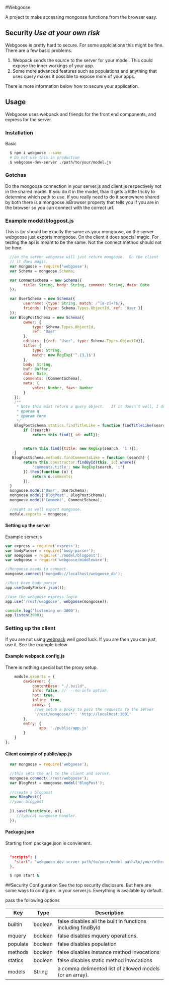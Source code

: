 #Webgoose

A project to make accessing mongoose functions from the browser easy.

## Security *Use at your own risk*
Webgoose is pretty hard to secure.   For some applciations this might be fine.  There
are a few basic problems.
 1) Webpack sends the source to the server for your model.   This could expose the inner workings of your app.
 2) Some more advanced features such as populations and anything that uses query makes it possible to expose more
   of your apps.  
   
There is more information below how to secure your application.   

## Usage
Webgoose uses webpack and friends for the front end components, and express for the server.

### Installation
Basic 

```sh
  $ npm i webgoose --save
  # Do not use this in production
  $ webgoose-dev-server ./path/to/your/model.js
```

### Gotchas
Do the mongoose connection in your server.js and client.js respectively not in the shared model.  If you do it in the
model, than it gets a little tricky to  determine which path to use. If you really need to do it somewhere shared by 
both there is a mongoose.isBrowser property that tells you if you are in the browser so you can connect with the 
correct url.



### Example model/blogpost.js
This is (or should be exactly the same as your mongoose, on the server
webgoose just exports mongoose.  On the client it does special magic.
For testing the api is meant to be the same.   Not the connect method
should not be here.

```js
  //on the server webgoose will just return mongoose.  On the client
  // it does magic.
  var mongoose = require('webgoose');
  var Schema = mongoose.Schema;

  var CommentSchema = new Schema({
        title: String, body: String, comment: String, date: Date
  });

  var UserSchema = new Schema({
        username: {type: String, match: /^[a-z]+?$/},
        friends: [{type: Schema.Types.ObjectId, ref: 'User'}]
  });
  var BlogPostSchema = new Schema({
        owner: {
            type: Schema.Types.ObjectId,
            ref: 'User'
        },
        editors: [{ref: 'User', type: Schema.Types.ObjectId}],
        title: {
            type: String,
            match: new RegExp('^.{3,}$')
        },
        body: String,
        buf: Buffer,
        date: Date,
        comments: [CommentSchema],
        meta: {
            votes: Number, favs: Number
        }
    });
    /**
     * Note this must return a query object.   If it doesn't well, I dunno what it'll do.
     * @param q
     * @param term
     */
    BlogPostSchema.statics.findTitleLike = function findTitleLike(search) {
        if (!search)
            return this.find({_id: null});


        return this.find({title: new RegExp(search, 'i')});
    }
   BlogPostSchema.methods.findCommentsLike = function (search) {
        return this.constructor.findById(this._id).where({
            'comments.title': new RegExp(search, 'i')
        }).then(function (o) {
            return o.comments;
        });
  }
  mongoose.model('User', UserSchema);
  mongoose.model('BlogPost', BlogPostSchema);
  mongoose.model('Comment', CommentSchema);
  
  //might as well export mongoose.
  module.exports = mongoose;

```

#### Setting up the server
Example server.js

```js
var express = require('express');
var bodyParser = require('body-parser');
var mongoose = require('./model/blogpost');
var webgoose = require('webgoose/middleware');

//Mongoose needs to connect.
mongoose.connect('mongodb://localhost/webgoose_db');

//Must have body parser 
app.use(bodyParser.json());

//use the webgoose express login
app.use('/rest/webgoose', webgoose(mongoose));

console.log('listening on 3000');
app.listen(3000);
```

### Setting up the client

If you are not using [webpack](http://webpack.github.io/) well good luck. If you
are then you can just, use it.  See the example below

#### Example webpack.config.js
There is nothing special but the proxy setup.

```js
    module.exports = {
        devServer: {
            contentBase: "./.build",
            info: false, //  --no-info option
            hot: true,
            inline: true,
            proxy: {
             //we setup a proxy to pass the requests to the server
             '/rest/mongoose/*': 'http://localhost:3001'
        },
        entry: {
               app: './public/app.js'
        }
    }
};
```

#### Client example of public/app.js

```js
  var mongoose = require('webgoose');

  //this sets the url to the client and server.
  mongoose.connect('/rest/webgoose');
  var BlogPost = mongoose.model('BlogPost');
  
  //create a blogpost
  new BlogPost({ 
  //your blogpost
  
  }).save(function(e, o){
     //typical mongoose handler.
  });

```

#### Package.json
Starting from package.json is convienent.

```json
  
  "scripts": {
    "start": "webgoose-dev-server path/to/your/model path/to/your/other/model",
  },

```


```sh
  $ npm start &

```

##Security Configuration
See the top security disclosure.  But here are some ways to configure.
in your server.js. Everything is available by default.  

pass the following options
 
  | Key      |   Type  | Description |
  | -------- | ------- | -----------
  | builtin  | boolean | false disables all the built in functions including findById
  | mquery   | boolean | false disables mquery operations.
  | populate | boolean | false disables population
  | methods  | boolean | false disables instance method invocations
  | statics  | boolean | false disables static method invocations
  | models   | String  | a comma delimented list of allowed models (or an array).
  